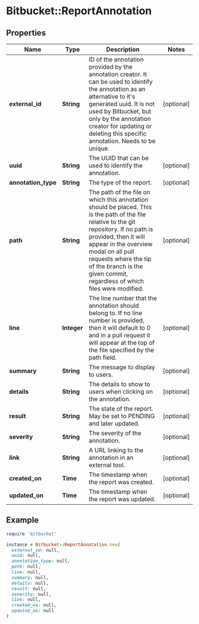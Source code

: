 # Bitbucket::ReportAnnotation

## Properties

| Name | Type | Description | Notes |
| ---- | ---- | ----------- | ----- |
| **external_id** | **String** | ID of the annotation provided by the annotation creator. It can be used to identify the annotation as an alternative to it&#39;s generated uuid. It is not used by Bitbucket, but only by the annotation creator for updating or deleting this specific annotation. Needs to be unique. | [optional] |
| **uuid** | **String** | The UUID that can be used to identify the annotation. | [optional] |
| **annotation_type** | **String** | The type of the report. | [optional] |
| **path** | **String** | The path of the file on which this annotation should be placed. This is the path of the file relative to the git repository. If no path is provided, then it will appear in the overview modal on all pull requests where the tip of the branch is the given commit, regardless of which files were modified. | [optional] |
| **line** | **Integer** | The line number that the annotation should belong to. If no line number is provided, then it will default to 0 and in a pull request it will appear at the top of the file specified by the path field. | [optional] |
| **summary** | **String** | The message to display to users. | [optional] |
| **details** | **String** | The details to show to users when clicking on the annotation. | [optional] |
| **result** | **String** | The state of the report. May be set to PENDING and later updated. | [optional] |
| **severity** | **String** | The severity of the annotation. | [optional] |
| **link** | **String** | A URL linking to the annotation in an external tool. | [optional] |
| **created_on** | **Time** | The timestamp when the report was created. | [optional] |
| **updated_on** | **Time** | The timestamp when the report was updated. | [optional] |

## Example

```ruby
require 'bitbucket'

instance = Bitbucket::ReportAnnotation.new(
  external_id: null,
  uuid: null,
  annotation_type: null,
  path: null,
  line: null,
  summary: null,
  details: null,
  result: null,
  severity: null,
  link: null,
  created_on: null,
  updated_on: null
)
```

